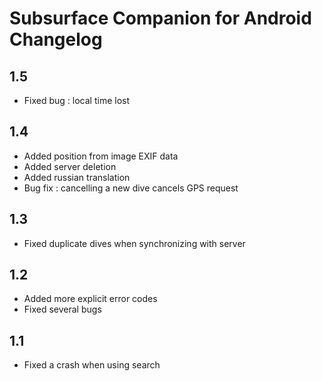 Subsurface Companion for Android Changelog
==========================================

1.5
---
- Fixed bug : local time lost

1.4
---
- Added position from image EXIF data
- Added server deletion
- Added russian translation
- Bug fix : cancelling a new dive cancels GPS request

1.3
---
- Fixed duplicate dives when synchronizing with server

1.2
---
- Added more explicit error codes
- Fixed several bugs

1.1
---
- Fixed a crash when using search
